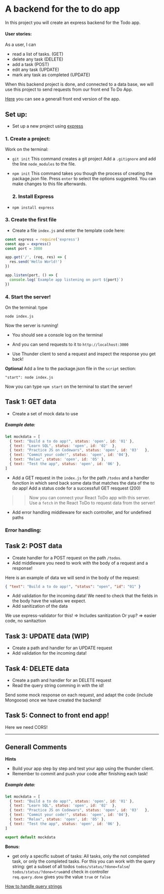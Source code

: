 # A backend for the to do app

In this project you will create an express backend for the Todo app. 


#### User stories:
As a user, I can

- read a list of tasks. (GET)
- delete any task (DELETE)
- add a task (POST)
- edit any task (UPDATE)
- mark any task as completed (UPDATE)


When this backend project is done, and connected to a data base, we will use this project to send requests from our front end To Do App. 

[Here](https://developer.mozilla.org/en-US/docs/Learn/Tools_and_testing/Client-side_JavaScript_frameworks/React_todo_list_beginning) you can see a generall front end version of the app. 




## Set up:  
- Set up a new project using [express](https://expressjs.com/en/starter/installing.html)
### 1. Create a project: 

  Work on the terminal:
- `git init` 
This command creates a git project
Add a `.gitignore` and add the line `node_modules` to the file. 


- `npm init`
This command takes you though the process of creating the package.json file. Press `enter` to select the options suggested. 
You can make changes to this file afterwards.

  ### 2. Install Express

- `npm install express`

### 3. Create the first file

- Create a file `index.js` 
and enter the template code here: 

```js 
const express = require('express')
const app = express()
const port = 3000

app.get('/', (req, res) => {
  res.send('Hello World!')
})

app.listen(port, () => {
  console.log(`Example app listening on port ${port}`)
})
```

### 4. Start the server!
On the terminal: type

`node index.js`

Now the server is running!
- You should see a console log on the terminal

- And you can send requests to it to `http://localhost:3000`
- Use Thunder client to send a request and inspect the response you get back!

**Optional**
Add a line to the package.json file in the `script` section: 

`"start": node index.js`

Now you can type `npm start` on the terminal to start the server!



## Task 1: GET data

- Create a set of mock data to use

##### Example data: 
``` js
let mockdata = [
  { text: "Build a to do app!", status: 'open', id: '01' },
  { text: "Learn SQL", status: 'open', id: '02'  },
  { text: "Practice JS on Codewars", status: 'open', id: '03'   },
  { text: "Commit your code!", status: 'open', id: '04'},
  { text: "Relax", status: 'open', id: '05' },
  { text: "Test the app", status: 'open', id: '06' },
]

```

- Add a  GET request in the `index.js` for the path `/todos` and a handler function in which send back some data that matches the data of the to do app! Add a status code for a successfull GET resquest (200)

>> Now you can connect your React ToDo app with this server. Use a `fetch` in the  React ToDo  to request data from the server!
- Add error handling middleware for each controller, and for undefined paths


### Error handling:


## Task 2: POST data

- Create handler for a POST request on the path `/todos`. 
- Add middleware you need to work with the body of a request and a response!

Here is an example of data we will send in the body of the request:
 ``` json
 { "text": "Build a to do app!", "status": "open", "id": "01" }
 ```

- Add validation for the incoming data! We need to check that the fields in the body have the values we expect. 
- Add sanitization of the data

We use express-validator for this! => Includes sanitization
Or yup? => easier code, no sanitaztion
## Task 3: UPDATE data (WIP)
- Create a path and handler for an UPDATE request
- Add validation for the incoming data!

## Task 4: DELETE data
- Create a path and handler for an DELETE request
- Read the query string comming in with the id!

Send some mock response on each request, and adapt the code (include Mongoose) once we have created the backend!

## Task 5: Connect to front end app! 
Here we need CORS!


--- 

## Generall Comments
**Hints**
- Build your app step by step and test your app using the thunder client. 
- Remember to commit and push your code after finishing each task!

##### Example data: 
``` js
let mockdata = [
  { text: "Build a to do app!", status: 'open', id: '01' },
  { text: "Learn SQL", status: 'open', id: '02'  },
  { text: "Practice JS on Codewars", status: 'open', id: '03'   },
  { text: "Commit your code!", status: 'open', id: '04'},
  { text: "Relax", status: 'open', id: '05' },
  { text: "Test the app", status: 'open', id: '06' },
]

export default mockdata

```

**Bonus:**
- get only a specific subset of tasks: All tasks, only the not completed task, or only the completed tasks.
For this you can work with the query string: get a subset of all todos `todos/status/?done=false`/ `todos/status/?done=true`and check in controller  
`req.query.done` gives you the value `true` or `false`

[How to handle query strings](https://stackabuse.com/get-query-strings-and-parameters-in-express-js/)


